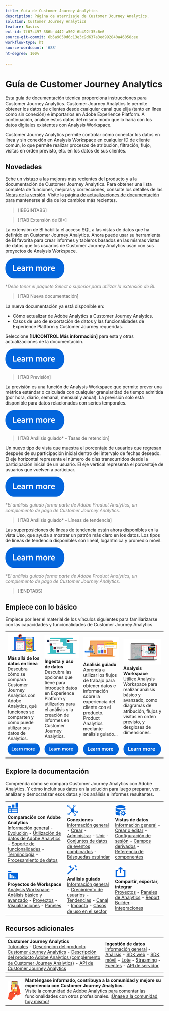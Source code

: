 ```yaml
---
title: Guía de Customer Journey Analytics
description: Página de aterrizaje de Customer Journey Analytics.
solution: Customer Journey Analytics
feature: Basics
exl-id: 7f67c497-386b-4442-a502-6b492f35c6e6
source-git-commit: 6b5a9050d6c13e3c9d637a3ed992840a46058cee
workflow-type: ht
source-wordcount: '688'
ht-degree: 100%

---
```


# Guía de Customer Journey Analytics

Esta guía de documentación técnica proporciona instrucciones para Customer Journey Analytics. Customer Journey Analytics le permite obtener los datos de clientes desde cualquier canal que elija (tanto en línea como sin conexión) e importarlos en Adobe Experience Platform. A continuación, analice estos datos del mismo modo que lo haría con los datos digitales existentes con Analysis Workspace.

Customer Journey Analytics permite controlar cómo conectar los datos en línea y sin conexión en Analysis Workspace en cualquier ID de cliente común, lo que permite realizar procesos de atribución, filtración, flujo, visitas en orden previsto, etc. en los datos de sus clientes.

## Novedades

Eche un vistazo a las mejoras más recientes del producto y a la documentación de Customer Journey Analytics. Para obtener una lista completa de funciones, mejoras y correcciones, consulte los detalles de las [Notas de la versión](../release-notes/latest.md). Visite la [página de actualizaciones de documentación](../release-notes/doc-changes.md) para mantenerse al día de los cambios más recientes.

>[!BEGINTABS]

>[!TAB Extensión de BI*]

La extensión de BI habilita el acceso SQL a las vistas de datos que ha definido en Customer Journey Analytics. Ahora puede usar su herramienta de BI favorita para crear informes y tableros basados en las mismas vistas de datos que los usuarios de Customer Journey Analytics usan con sus proyectos de Analysis Workspace.

[![imagen](assets/learn-more-button.svg)](/help/data-views/bi-extension.md)

<span style="color:gray">*_Debe tener el paquete Select o superior para utilizar la extensión de BI._</span>


<!--
>[!TAB Improved Audience Publising] 

Audiences that are published from Customer Journey Analytics are now available in the new **Audiences** section in Adobe Experience Platform. Audiences are now available in Experience Platform seconds after they are published from Customer Journey Analytics. Improved sorting and filter options in Experience Platform for Customer Journey Analytics audiences. 

[![image](assets/learn-more-button.svg)](/help/components/audiences/publish.md)

-->


>[!TAB Nueva documentación]

La nueva documentación ya está disponible en:<ul><li>Cómo actualizar de Adobe Analytics a Customer Journey Analytics.</li><li>Casos de uso de exportación de datos y las funcionalidades de Experience Platform y Customer Journey requeridas. </li></ul>Seleccione **[!UICONTROL Más información]** para esta y otras actualizaciones de la documentación.

[![imagen](assets/learn-more-button.svg)](/help/release-notes/doc-changes.md)

>[!TAB Previsión]

La previsión es una función de Analysis Workspace que permite prever una métrica estándar o calculada con cualquier granularidad de tiempo admitida (por hora, diario, semanal, mensual y anual). La previsión solo está disponible para datos relacionados con series temporales.

[![image](assets/learn-more-button.svg)](/help/analysis-workspace/c-forecast/forecasting.md)

>[!TAB Análisis guiado* - Tasas de retención]

Un nuevo tipo de vista que muestra el porcentaje de usuarios que regresan después de su participación inicial dentro del intervalo de fechas deseado. El eje horizontal representa el número de días transcurridos desde la participación inicial de un usuario. El eje vertical representa el porcentaje de usuarios que vuelven a participar.

[![image](assets/learn-more-button.svg)](/help/guided-analysis/types/retention-rates.md)

<span style="color:gray">*_El análisis guiado forma parte de Adobe Product Analytics, un complemento de pago de Customer Journey Analytics._</span>


>[!TAB Análisis guiado* - Líneas de tendencia]

Las superposiciones de líneas de tendencia están ahora disponibles en la vista Uso, que ayuda a mostrar un patrón más claro en los datos. Los tipos de líneas de tendencia disponibles son lineal, logarítmica y promedio móvil.

[![image](assets/learn-more-button.svg)](/help/guided-analysis/types/usage.md)

<span style="color:gray">*_El análisis guiado forma parte de Adobe Product Analytics, un complemento de pago de Customer Journey Analytics._</span>

>[!ENDTABS]

## Empiece con lo básico

Empiece por leer el material de los vínculos siguientes para familiarizarse con las capacidades y funcionalidades de Customer Journey Analytics.

<table style="table-layout:fixed">
  <tr style="border: 0;">
    <td>
    <a href="/help/getting-started/aa-vs-cja/overview.md"><img src="./assets/aa-vs-cja.png"></a>
    <div><strong>Más allá de los datos en línea</strong><br/>Descubra cómo se compara Customer Journey Analytics con Adobe Analytics, qué funciones se comparten y cómo puede utilizar sus datos de Analytics.</div>
    </td>
    <td>
    <a href="/help/data-ingestion/data-ingestion.md"><img src="./assets/data-ingestion.png"></a>
    <div><strong>Ingesta y uso de datos</strong><br/>Descubra las opciones que tiene para introducir datos en Experience Platform y utilizarlos para el análisis y la creación de informes en Customer Journey Analytics.</div>
    </td>
    <td>
    <a href="/help/guided-analysis/overview.md"><img src="./assets/product-analytics.png"></a>
    <div><strong>Análisis guiado</strong><br/>Aprenda a utilizar los flujos de trabajo para obtener datos e información sobre la experiencia del cliente con el producto. Product Analytics mediante análisis guiado...
    </div>
    </td>
    <td>
    <a href="/help/analysis-workspace/home.md"><img src="./assets/workspace.png"></a>
    <div><strong>Analysis Workspace</strong><br/>Utilice Analysis Workspace para realizar análisis básico y avanzado, como diagramas de atribución, flujos y visitas en orden previsto, y desgloses de dimensiones.</div>
    </td>
  </tr>
  <tr style="border: 0;">
    <td align="center"><a href="/help/getting-started/aa-vs-cja/overview.md"><img src="./assets/learn-more-button.svg"></a></td>
    <td align="center"><a href="/help/data-ingestion/data-ingestion.md"><img src="./assets/learn-more-button.svg"></a></td>
    <td align="center"><a href="/help/guided-analysis/overview.md"><img src="./assets/learn-more-button.svg"></a></td>
    <td align="center"><a href="/help/analysis-workspace/home.md"><img src="./assets/learn-more-button.svg"></a></td>
    </tr>
</table>

## Explore la documentación

Comprenda cómo se compara Customer Journey Analytics con Adobe Analytics. Y cómo incluir sus datos en la solución para luego preparar, ver, analizar y democratizar esos datos y los análisis e informes resultantes.

<table style="table-layout:auto">
  <tr style="border: 0;">
    <td>
      <img src="./assets/analytics.svg" width="35px"><br/>
      <strong>Comparación con Adobe Analytics</strong><br/><a href="/help/getting-started/aa-vs-cja/overview.md">Información general</a> - <a href="/help/getting-started/aa-to-cja.md">Evolución</a> - <a href="/help/getting-started/aa-vs-cja/aa-data-in-cja.md">Utilización de datos de Adobe Analytics</a> - <a href="/help/getting-started/aa-vs-cja/cja-aa.md">Soporte de funcionalidades</a> - <a href="/help/getting-started/aa-vs-cja/terminology.md">Terminología</a> - <a href="/help/getting-started/aa-vs-cja/data-processing-comparisons.md">Procesamiento de datos</a>
    </td>
    <td>
      <img src="./assets/connections.svg" width="35px"><br/>
      <strong>Conexiones</strong><br/><a href="/help/connections/overview.md">Información general</a> - <a href="/help/connections/create-connection.md">Crear</a> - <a href="/help/connections/manage-connections.md">Administrar</a> - <a href="/help/stitching/overview.md">Unir</a> - <a href="/help/connections/combined-dataset.md">Conjuntos de datos de eventos combinados</a> - <a href="/help/connections/standard-lookups.md">Búsquedas estándar</a>
    </td>
     <td>
      <img src="./assets/dataviews.svg" width="35px"><br/>
      <strong>Vistas de datos</strong><br/><a href="/help/data-views/data-views.md">Información general</a> - <a href="/help/data-views/create-dataview.md">Crear o editar</a> - <a href="/help/data-views/session-settings.md">Configuración de sesión</a> - <a href="/help/data-views/derived-fields/derived-fields.md">Campos derivados</a> - <a href="/help/data-views/component-reference.md">Referencia de componentes</a>
    </td>

</tr>
  <tr style="border: 0;">
    <td>
      <img src="./assets/workspace.svg" width="35px"><br/>
      <strong>Proyectos de Workspace</strong><br/><a href="/help/analysis-workspace/home.md">Analysis Workspace</a> - <a href="/help/analysis-workspace/perform-basic-analysis.md">Análisis básico</a> y <a href="/help/analysis-workspace/perform-adv-analysis.md">avanzado</a> - <a href="/help/analysis-workspace/build-workspace-project/freeform-overview.md">Proyectos</a> - <a href="/help/analysis-workspace/visualizations/freeform-analysis-visualizations.md">Visualizaciones</a> - <a href="/help/analysis-workspace/c-panels/freeform-panel.md">Paneles</a>
    </td>
    <td>
      <img src="./assets/guided-analysis.svg" width="35px"><br/>
      <strong>Análisis guiado</strong><br/><a href="/help/guided-analysis/overview.md">Información general</a> - <a href="/help/guided-analysis/types/active.md">Crecimiento de usuarios</a> - <a href="/help/guided-analysis/types/usage.md">Tendencias</a> - <a href="/help/guided-analysis/types/friction.md">Canal</a> - <a href="/help/guided-analysis/types/release.md">Impacto</a> - <a href="/help/guided-analysis/industry-use-cases.md">Casos de uso en el sector</a>
    </td>
    <td>
      <img src="./assets/share.svg" width="35px"><br/>
      <strong>Compartir, exportar, integrar</strong><br/><a href="/help/analysis-workspace/curate-share/share-projects.md">Proyectos</a> - <a href="/help/mobile-app/home.md">Paneles de Analytics</a> - <a href="/help/report-builder/report-buider-overview.md">Report Builder</a> - <a href="/help/integrations/overview.md">Integraciones</a>
    </td>
  </tr>
</table>

## Recursos adicionales

<table style="table-layout:fixed"><tr style="border: 0;">
<td><strong>Customer Journey Analytics</strong><br/>
<a href="https://experienceleague.adobe.com/es/docs/customer-journey-analytics-learn/tutorials/overview" target="_blank">Tutoriales</a> - <a href="https://helpx.adobe.com/legal/product-descriptions/customer-journey-analytics.html?lang=es" target="_blank">Descripción del producto Customer Journey Analytics</a> - <a href="https://helpx.adobe.com/legal/product-descriptions/adobe-analytics-addon-customer-journey-analytics.html?lang=es" target="_blank">Descripción del producto Adobe Analytics (complemento de Customer Journey Analytics)</a> - <a href="https://developer.adobe.com/cja-apis/docs/" target="_blank">API de Customer Journey Analytics</a>
</td>
<td><strong>Ingestión de datos</strong><br/><a href="/help/data-ingestion/data-ingestion.md">Información general</a> - <a href="/help/data-ingestion/analytics.md">Análisis</a> - <a href="/help/data-ingestion/aepwebsdk.md">SDK web</a> - <a href="/help/data-ingestion/aepmobilesdk.md">SDK móvil</a> - <a href="/help/data-ingestion/batch.md">Lote</a> - <a href="/help/data-ingestion/streaming.md">Streaming</a> - <a href="/help/data-ingestion/sources.md">Fuentes</a> - <a href="/help/data-ingestion/serverapi.md">API de servidor</a>
</td>
</tr></table>


<table style="table-layout:auto" class="tablelayout-is-fixed"><tbody><tr style="border: 0;"><td><img src="./assets/newsletter.png"></td><td>
<b>Manténgase informado, contribuya a la comunidad y mejore su experiencia con Customer Journey Analytics.</b><br>Visite la comunidad de Adobe Analytics para comentar las funcionalidades con otros profesionales. <a href="https://experienceleaguecommunities.adobe.com/t5/adobe-analytics/ct-p/adobe-analytics-community?profile.language=es">¡Únase a la comunidad hoy mismo!</a></td></tr></tbody></table>
